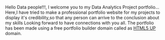 Hello Data people!!!,
I welcome you to my  Data Analytics Project portfolio...
Here,I have tried to make a professional portfolio website for my projects to display it's credibility,so that any person can arrive to the conclusion about my skills
Looking forward to have connections with you all.
The portfolio has been made using a free portfolio builder domain called as [HTML5 UP](https://html5up.net/massively) domain.
